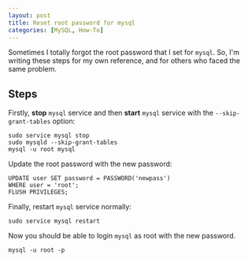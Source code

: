 ```yaml
---
layout: post
title: Reset root password for mysql
categories: [MySQL, How-To]
---
```


Sometimes I totally forgot the root password that I set for `mysql`. So, I'm writing these steps for my own reference, and for others who faced the same problem.

## Steps

Firstly, **stop** `mysql` service and then **start** `mysql` service with the `--skip-grant-tables` option:

```shell
sudo service mysql stop
sudo mysqld --skip-grant-tables
mysql -u root mysql
```

Update the root password with the new password:

```shell
UPDATE user SET password = PASSWORD('newpass')
WHERE user = 'root';
FLUSH PRIVILEGES;
```

Finally, restart `mysql` service normally:

```shell
sudo service mysql restart
```

Now you should be able to login `mysql` as root with the new password.

```shell
mysql -u root -p
```

